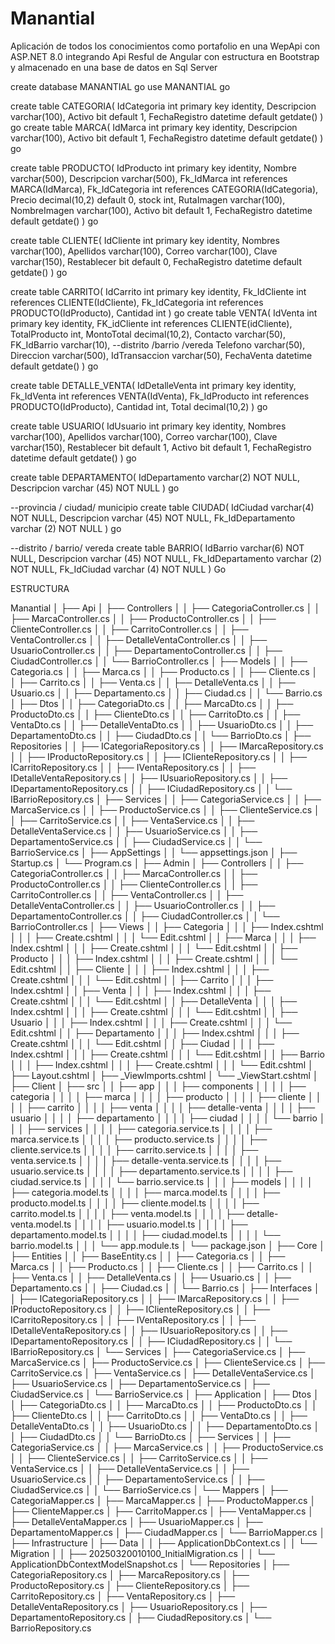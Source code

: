 # Manantial
Aplicación de todos los conocimientos como portafolio en una WepApi con ASP.NET 8.0 integrando Api Resful de Angular con estructura en Bootstrap y almacenado en una base de datos en Sql Server

create database MANANTIAL
go
use MANANTIAL
go

create table CATEGORIA(
IdCategoria int primary key identity,
Descripcion varchar(100),
Activo bit default 1,
FechaRegistro datetime default getdate()
)
go
create table MARCA(
IdMarca int primary key identity,
Descripcion varchar(100),
Activo bit default 1,
FechaRegistro datetime default getdate()
)
go

create table PRODUCTO(
IdProducto int primary key identity,
Nombre varchar(500),
Descripcion varchar(500),
Fk_IdMarca int references MARCA(IdMarca),
Fk_IdCategoria int references CATEGORIA(IdCategoria),
Precio decimal(10,2) default 0,
stock int,
RutaImagen varchar(100),
NombreImagen varchar(100),
Activo bit default 1,
FechaRegistro datetime default getdate()
)
go

create table CLIENTE(
IdCliente int primary key identity,
Nombres varchar(100),
Apellidos varchar(100),
Correo varchar(100),
Clave varchar(150),
Restablecer bit default 0,
FechaRegistro datetime default getdate()
)
go

create table CARRITO(
IdCarrito int primary key identity,
Fk_IdCliente int references CLIENTE(IdCliente),
Fk_IdCategoria int references PRODUCTO(IdProducto),
Cantidad int
)
go
create table VENTA(
IdVenta int primary key identity,
FK_idCliente int references CLIENTE(idCliente),
TotalProducto int,
MontoTotal decimal(10,2),
Contacto varchar(50),
FK_IdBarrio varchar(10), --distrito /barrio /vereda
Telefono varchar(50),
Direccion varchar(500),
IdTransaccion varchar(50),
FechaVenta datetime default getdate()
)
go

create table DETALLE_VENTA(
IdDetalleVenta int primary key identity,
Fk_IdVenta int references VENTA(IdVenta),
Fk_IdProducto int references PRODUCTO(IdProducto),
Cantidad int,
Total decimal(10,2)
)
go

create table USUARIO(
IdUsuario int primary key identity,
Nombres varchar(100),
Apellidos varchar(100),
Correo varchar(100),
Clave varchar(150),
Restablecer bit default 1,
Activo bit default 1,
FechaRegistro datetime default getdate()
)
go

create table DEPARTAMENTO(
IdDepartamento varchar(2) NOT NULL,
Descripcion varchar (45) NOT NULL
)
go

--provincia / ciudad/ municipio
create table CIUDAD(
IdCiudad varchar(4) NOT NULL,
Descripcion varchar (45) NOT NULL,
Fk_IdDepartamento varchar (2) NOT NULL
)
go

--distrito / barrio/ vereda
create table BARRIO(
IdBarrio varchar(6) NOT NULL,
Descripcion varchar (45) NOT NULL,
Fk_IdDepartamento varchar (2) NOT NULL,
Fk_IdCiudad varchar (4) NOT NULL
)
Go

ESTRUCTURA

Manantial
│
├── Api
│   ├── Controllers
│   │   ├── CategoriaController.cs
│   │   ├── MarcaController.cs
│   │   ├── ProductoController.cs
│   │   ├── ClienteController.cs
│   │   ├── CarritoController.cs
│   │   ├── VentaController.cs
│   │   ├── DetalleVentaController.cs
│   │   ├── UsuarioController.cs
│   │   ├── DepartamentoController.cs
│   │   ├── CiudadController.cs
│   │   └── BarrioController.cs
│   ├── Models
│   │   ├── Categoria.cs
│   │   ├── Marca.cs
│   │   ├── Producto.cs
│   │   ├── Cliente.cs
│   │   ├── Carrito.cs
│   │   ├── Venta.cs
│   │   ├── DetalleVenta.cs
│   │   ├── Usuario.cs
│   │   ├── Departamento.cs
│   │   ├── Ciudad.cs
│   │   └── Barrio.cs
│   ├── Dtos
│   │   ├── CategoriaDto.cs
│   │   ├── MarcaDto.cs
│   │   ├── ProductoDto.cs
│   │   ├── ClienteDto.cs
│   │   ├── CarritoDto.cs
│   │   ├── VentaDto.cs
│   │   ├── DetalleVentaDto.cs
│   │   ├── UsuarioDto.cs
│   │   ├── DepartamentoDto.cs
│   │   ├── CiudadDto.cs
│   │   └── BarrioDto.cs
│   ├── Repositories
│   │   ├── ICategoriaRepository.cs
│   │   ├── IMarcaRepository.cs
│   │   ├── IProductoRepository.cs
│   │   ├── IClienteRepository.cs
│   │   ├── ICarritoRepository.cs
│   │   ├── IVentaRepository.cs
│   │   ├── IDetalleVentaRepository.cs
│   │   ├── IUsuarioRepository.cs
│   │   ├── IDepartamentoRepository.cs
│   │   ├── ICiudadRepository.cs
│   │   └── IBarrioRepository.cs
│   ├── Services
│   │   ├── CategoriaService.cs
│   │   ├── MarcaService.cs
│   │   ├── ProductoService.cs
│   │   ├── ClienteService.cs
│   │   ├── CarritoService.cs
│   │   ├── VentaService.cs
│   │   ├── DetalleVentaService.cs
│   │   ├── UsuarioService.cs
│   │   ├── DepartamentoService.cs
│   │   ├── CiudadService.cs
│   │   └── BarrioService.cs
│   ├── AppSettings
│   │   └── appsettings.json
│   ├── Startup.cs
│   └── Program.cs
│
├── Admin
│   ├── Controllers
│   │   ├── CategoriaController.cs
│   │   ├── MarcaController.cs
│   │   ├── ProductoController.cs
│   │   ├── ClienteController.cs
│   │   ├── CarritoController.cs
│   │   ├── VentaController.cs
│   │   ├── DetalleVentaController.cs
│   │   ├── UsuarioController.cs
│   │   ├── DepartamentoController.cs
│   │   ├── CiudadController.cs
│   │   └── BarrioController.cs
│   ├── Views
│   │   ├── Categoria
│   │   │   ├── Index.cshtml
│   │   │   ├── Create.cshtml
│   │   │   └── Edit.cshtml
│   │   ├── Marca
│   │   │   ├── Index.cshtml
│   │   │   ├── Create.cshtml
│   │   │   └── Edit.cshtml
│   │   ├── Producto
│   │   │   ├── Index.cshtml
│   │   │   ├── Create.cshtml
│   │   │   └── Edit.cshtml
│   │   ├── Cliente
│   │   │   ├── Index.cshtml
│   │   │   ├── Create.cshtml
│   │   │   └── Edit.cshtml
│   │   ├── Carrito
│   │   │   ├── Index.cshtml
│   │   ├── Venta
│   │   │   ├── Index.cshtml
│   │   │   ├── Create.cshtml
│   │   │   └── Edit.cshtml
│   │   ├── DetalleVenta
│   │   │   ├── Index.cshtml
│   │   │   ├── Create.cshtml
│   │   │   └── Edit.cshtml
│   │   ├── Usuario
│   │   │   ├── Index.cshtml
│   │   │   ├── Create.cshtml
│   │   │   └── Edit.cshtml
│   │   ├── Departamento
│   │   │   ├── Index.cshtml
│   │   │   ├── Create.cshtml
│   │   │   └── Edit.cshtml
│   │   ├── Ciudad
│   │   │   ├── Index.cshtml
│   │   │   ├── Create.cshtml
│   │   │   └── Edit.cshtml
│   │   ├── Barrio
│   │   │   ├── Index.cshtml
│   │   │   ├── Create.cshtml
│   │   │   └── Edit.cshtml
│   ├── Layout.cshtml
│   ├── _ViewImports.cshtml
│   └── _ViewStart.cshtml
│
├── Client
│   ├── src
│   │   ├── app
│   │   │   ├── components
│   │   │   │   ├── categoria
│   │   │   │   ├── marca
│   │   │   │   ├── producto
│   │   │   │   ├── cliente
│   │   │   │   ├── carrito
│   │   │   │   ├── venta
│   │   │   │   ├── detalle-venta
│   │   │   │   ├── usuario
│   │   │   │   ├── departamento
│   │   │   │   ├── ciudad
│   │   │   │   └── barrio
│   │   │   ├── services
│   │   │   │   ├── categoria.service.ts
│   │   │   │   ├── marca.service.ts
│   │   │   │   ├── producto.service.ts
│   │   │   │   ├── cliente.service.ts
│   │   │   │   ├── carrito.service.ts
│   │   │   │   ├── venta.service.ts
│   │   │   │   ├── detalle-venta.service.ts
│   │   │   │   ├── usuario.service.ts
│   │   │   │   ├── departamento.service.ts
│   │   │   │   ├── ciudad.service.ts
│   │   │   │   └── barrio.service.ts
│   │   │   ├── models
│   │   │   │   ├── categoria.model.ts
│   │   │   │   ├── marca.model.ts
│   │   │   │   ├── producto.model.ts
│   │   │   │   ├── cliente.model.ts
│   │   │   │   ├── carrito.model.ts
│   │   │   │   ├── venta.model.ts
│   │   │   │   ├── detalle-venta.model.ts
│   │   │   │   ├── usuario.model.ts
│   │   │   │   ├── departamento.model.ts
│   │   │   │   ├── ciudad.model.ts
│   │   │   │   └── barrio.model.ts
│   │   │   └── app.module.ts
│   └── package.json
│
├── Core
│   ├── Entities
│   │   ├── BaseEntity.cs
│   │   ├── Categoria.cs
│   │   ├── Marca.cs
│   │   ├── Producto.cs
│   │   ├── Cliente.cs
│   │   ├── Carrito.cs
│   │   ├── Venta.cs
│   │   ├── DetalleVenta.cs
│   │   ├── Usuario.cs
│   │   ├── Departamento.cs
│   │   ├── Ciudad.cs
│   │   └── Barrio.cs
│   ├── Interfaces
│   │   ├── ICategoriaRepository.cs
│   │   ├── IMarcaRepository.cs
│   │   ├── IProductoRepository.cs
│   │   ├── IClienteRepository.cs
│   │   ├── ICarritoRepository.cs
│   │   ├── IVentaRepository.cs
│   │   ├── IDetalleVentaRepository.cs
│   │   ├── IUsuarioRepository.cs
│   │   ├── IDepartamentoRepository.cs
│   │   ├── ICiudadRepository.cs
│   │   └── IBarrioRepository.cs
│   └── Services
│       ├── CategoriaService.cs
│       ├── MarcaService.cs
│       ├── ProductoService.cs
│       ├── ClienteService.cs
│       ├── CarritoService.cs
│       ├── VentaService.cs
│       ├── DetalleVentaService.cs
│       ├── UsuarioService.cs
│       ├── DepartamentoService.cs
│       ├── CiudadService.cs
│       └── BarrioService.cs
│
├── Application
│   ├── Dtos
│   │   ├── CategoriaDto.cs
│   │   ├── MarcaDto.cs
│   │   ├── ProductoDto.cs
│   │   ├── ClienteDto.cs
│   │   ├── CarritoDto.cs
│   │   ├── VentaDto.cs
│   │   ├── DetalleVentaDto.cs
│   │   ├── UsuarioDto.cs
│   │   ├── DepartamentoDto.cs
│   │   ├── CiudadDto.cs
│   │   └── BarrioDto.cs
│   ├── Services
│   │   ├── CategoriaService.cs
│   │   ├── MarcaService.cs
│   │   ├── ProductoService.cs
│   │   ├── ClienteService.cs
│   │   ├── CarritoService.cs
│   │   ├── VentaService.cs
│   │   ├── DetalleVentaService.cs
│   │   ├── UsuarioService.cs
│   │   ├── DepartamentoService.cs
│   │   ├── CiudadService.cs
│   │   └── BarrioService.cs
│   └── Mappers
│       ├── CategoriaMapper.cs
│       ├── MarcaMapper.cs
│       ├── ProductoMapper.cs
│       ├── ClienteMapper.cs
│       ├── CarritoMapper.cs
│       ├── VentaMapper.cs
│       ├── DetalleVentaMapper.cs
│       ├── UsuarioMapper.cs
│       ├── DepartamentoMapper.cs
│       ├── CiudadMapper.cs
│       └── BarrioMapper.cs
│
├── Infrastructure
│   ├── Data
│   │   ├── ApplicationDbContext.cs
│   │   └── Migration
│   │       ├── 20250320010100_InitialMigration.cs
│   │       └── ApplicationDbContextModelSnapshot.cs
│   └── Repositories
│       ├── CategoriaRepository.cs
│       ├── MarcaRepository.cs
│       ├── ProductoRepository.cs
│       ├── ClienteRepository.cs
│       ├── CarritoRepository.cs
│       ├── VentaRepository.cs
│       ├── DetalleVentaRepository.cs
│       ├── UsuarioRepository.cs
│       ├── DepartamentoRepository.cs
│       ├── CiudadRepository.cs
│       └── BarrioRepository.cs
